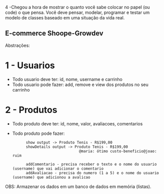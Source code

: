 4 -Chegou a hora de mostrar o quanto você sabe colocar no papel (ou
code) o que pensa. Você deve pensar, modelar, programar e testar
um modelo de classes baseado em uma situação da vida real.

## E-commerce Shoope-Growdev

Abstrações:

# 1 - Usuarios

- Todo usuario deve ter: id, nome, username e carrinho
- Todo usuario pode fazer: add, remove e view dos produtos no seu carrinho

# 2 - Produtos

- Todo produto deve ter: id, nome, valor, avaliacoes, comentarios
- Todo produto pode fazer:

            show output -> Produto Tenis - R$199,00
            showDetails output -> Produto Tenis - R$199,00
                                    @maria: ótimo custo-beneficio@joao: ruim

            addComentario - precisa receber o texto e o nome do usuario (username) que vai adicionar o comentario
            addAvaliacao - precisa do numero (1 a 5) e o nome do usuario (username) que adicionou a avalicao

OBS: Armazenar os dados em um banco de dados em memória (listas).

